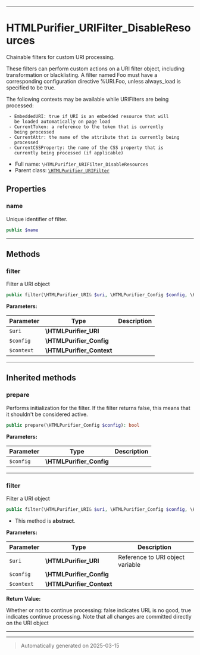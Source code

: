 ***

# HTMLPurifier_URIFilter_DisableResources

Chainable filters for custom URI processing.

These filters can perform custom actions on a URI filter object,
including transformation or blacklisting.  A filter named Foo
must have a corresponding configuration directive %URI.Foo,
unless always_load is specified to be true.

The following contexts may be available while URIFilters are being
processed:

     - EmbeddedURI: true if URI is an embedded resource that will
       be loaded automatically on page load
     - CurrentToken: a reference to the token that is currently
       being processed
     - CurrentAttr: the name of the attribute that is currently being
       processed
     - CurrentCSSProperty: the name of the CSS property that is
       currently being processed (if applicable)

* Full name: `\HTMLPurifier_URIFilter_DisableResources`
* Parent class: [`\HTMLPurifier_URIFilter`](./HTMLPurifier_URIFilter.md)



## Properties


### name

Unique identifier of filter.

```php
public $name
```






***

## Methods


### filter

Filter a URI object

```php
public filter(\HTMLPurifier_URI& $uri, \HTMLPurifier_Config $config, \HTMLPurifier_Context $context): bool
```








**Parameters:**

| Parameter | Type | Description |
|-----------|------|-------------|
| `$uri` | **\HTMLPurifier_URI** |  |
| `$config` | **\HTMLPurifier_Config** |  |
| `$context` | **\HTMLPurifier_Context** |  |





***


## Inherited methods


### prepare

Performs initialization for the filter.  If the filter returns
false, this means that it shouldn't be considered active.

```php
public prepare(\HTMLPurifier_Config $config): bool
```








**Parameters:**

| Parameter | Type | Description |
|-----------|------|-------------|
| `$config` | **\HTMLPurifier_Config** |  |





***

### filter

Filter a URI object

```php
public filter(\HTMLPurifier_URI& $uri, \HTMLPurifier_Config $config, \HTMLPurifier_Context $context): bool
```




* This method is **abstract**.



**Parameters:**

| Parameter | Type | Description |
|-----------|------|-------------|
| `$uri` | **\HTMLPurifier_URI** | Reference to URI object variable |
| `$config` | **\HTMLPurifier_Config** |  |
| `$context` | **\HTMLPurifier_Context** |  |


**Return Value:**

Whether or not to continue processing: false indicates
URL is no good, true indicates continue processing. Note that
all changes are committed directly on the URI object




***


***
> Automatically generated on 2025-03-15
